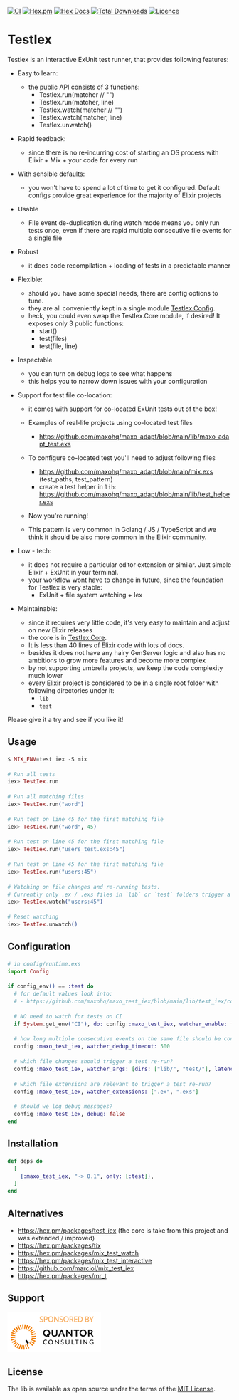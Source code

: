 [![CI](https://github.com/maxohq/maxo_test_iex/actions/workflows/ci.yml/badge.svg?style=flat)](https://github.com/maxohq/maxo_test_iex/actions/workflows/ci.yml)
[![Hex.pm](https://img.shields.io/hexpm/v/maxo_test_iex.svg?style=flat)](https://hex.pm/packages/maxo_test_iex)
[![Hex Docs](https://img.shields.io/badge/hex-docs-lightgreen.svg?style=flat)](https://hexdocs.pm/maxo_test_iex/)
[![Total Downloads](https://img.shields.io/hexpm/dt/maxo_test_iex.svg?style=flat)](https://hex.pm/packages/maxo_test_iex)
[![Licence](https://img.shields.io/hexpm/l/maxo_test_iex.svg?style=flat)](https://github.com/maxohq/maxo_test_iex/blob/main/LICENCE)

# TestIex

TestIex is an interactive ExUnit test runner, that provides following features:

- Easy to learn:

  - the public API consists of 3 functions:
    - TestIex.run(matcher // "")
    - TestIex.run(matcher, line)
    - TestIex.watch(matcher // "")
    - TestIex.watch(matcher, line)
    - TestIex.unwatch()

- Rapid feedback:

  - since there is no re-incurring cost of starting an OS process with Elixir + Mix + your code for every run

- With sensible defaults:

  - you won't have to spend a lot of time to get it configured. Default configs provide great experience for the majority of Elixir projects

- Usable

  - File event de-duplication during watch mode means you only run tests once, even if there are rapid multiple consecutive file events for a single file

- Robust

  - it does code recompilation + loading of tests in a predictable manner

- Flexible:

  - should you have some special needs, there are config options to tune.
  - they are all conveniently kept in a single module [TestIex.Config](https://github.com/maxohq/maxo_test_iex/blob/main/lib/test_iex/config.ex).
  - heck, you could even swap the TestIex.Core module, if desired! It exposes only 3 public functions:
    - start()
    - test(files)
    - test(file, line)

- Inspectable

  - you can turn on debug logs to see what happens
  - this helps you to narrow down issues with your configuration

- Support for test file co-location:

  - it comes with support for co-located ExUnit tests out of the box!
  - Examples of real-life projects using co-located test files
    - https://github.com/maxohq/maxo_adapt/blob/main/lib/maxo_adapt_test.exs
  - To configure co-located test you'll need to adjust following files

    - https://github.com/maxohq/maxo_adapt/blob/main/mix.exs (test_paths, test_pattern)
    - create a test helper in `lib`: https://github.com/maxohq/maxo_adapt/blob/main/lib/test_helper.exs

  - Now you're running!
  - This pattern is very common in Golang / JS / TypeScript and we think it should be also more common in the Elixir community.

- Low - tech:

  - it does not require a particular editor extension or similar. Just simple Elixir + ExUnit in your terminal.
  - your workflow wont have to change in future, since the foundation for TestIex is very stable:
    - ExUnit + file system watching + Iex

- Maintainable:

  - since it requires very little code, it's very easy to maintain and adjust on new Elixir releases
  - the core is in [TestIex.Core](https://github.com/maxohq/maxo_test_iex/blob/main/lib/test_iex/core.ex).
  - It is less than 40 lines of Elixir code with lots of docs.
  - besides it does not have any hairy GenServer logic and also has no ambitions to grow more features and become more complex
  - by not supporting umbrella projects, we keep the code complexity much lower
  - every Elixir project is considered to be in a single root folder with
    following directories under it:
    - `lib`
    - `test`

Please give it a try and see if you like it!

## Usage

```elixir
$ MIX_ENV=test iex -S mix

# Run all tests
iex> TestIex.run

# Run all matching files
iex> TestIex.run("word")

# Run test on line 45 for the first matching file
iex> TestIex.run("word", 45)

# Run test on line 45 for the first matching file
iex> TestIex.run("users_test.exs:45")

# Run test on line 45 for the first matching file
iex> TestIex.run("users:45")

# Watching on file changes and re-running tests.
# Currently only .ex / .exs files in `lib` or `test` folders trigger a re-run.
iex> TestIex.watch("users:45")

# Reset watching
iex> TestIex.unwatch()
```

## Configuration

```elixir
# in config/runtime.exs
import Config

if config_env() == :test do
  # for default values look into:
  # - https://github.com/maxohq/maxo_test_iex/blob/main/lib/test_iex/config.ex

  # NO need to watch for tests on CI
  if System.get_env("CI"), do: config :maxo_test_iex, watcher_enable: false

  # how long multiple consecutive events on the same file should be considered duplicates?
  config :maxo_test_iex, watcher_dedup_timeout: 500

  # which file changes should trigger a test re-run?
  config :maxo_test_iex, watcher_args: [dirs: ["lib/", "test/"], latency: 0]

  # which file extensions are relevant to trigger a test re-run?
  config :maxo_test_iex, watcher_extensions: [".ex", ".exs"]

  # should we log debug messages?
  config :maxo_test_iex, debug: false
end
```

## Installation

```elixir
def deps do
  [
    {:maxo_test_iex, "~> 0.1", only: [:test]},
  ]
end
```

## Alternatives

- https://hex.pm/packages/test_iex (the core is take from this project and was extended / improved)
- https://hex.pm/packages/tix
- https://hex.pm/packages/mix_test_watch
- https://hex.pm/packages/mix_test_interactive
- https://github.com/marciol/mix_test_iex
- https://hex.pm/packages/mr_t

## Support

<p>
  <a href="https://quantor.consulting/?utm_source=github&utm_campaign=maxo_test_iex">
    <img src="https://raw.githubusercontent.com/maxohq/sponsors/main/assets/quantor_consulting_logo.svg"
      alt="Sponsored by Quantor Consulting" width="210">
  </a>
</p>

## License

The lib is available as open source under the terms of the [MIT License](https://opensource.org/licenses/MIT).
